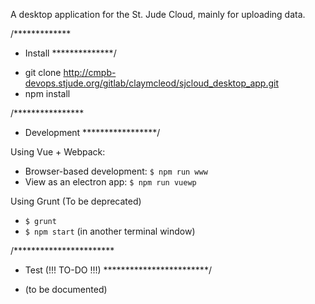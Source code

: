 A desktop application for the St. Jude Cloud, mainly for uploading data.


/*************
*  Install
**************/

- git clone http://cmpb-devops.stjude.org/gitlab/claymcleod/sjcloud_desktop_app.git
- npm install



/****************
*  Development
*****************/

Using Vue + Webpack:
- Browser-based development: `$ npm run www`
- View as an electron app: `$ npm run vuewp`


Using Grunt (To be deprecated)
- `$ grunt`
- `$ npm start` (in another terminal window)



/***********************
*  Test (!!! TO-DO !!!)
************************/

- (to be documented)

